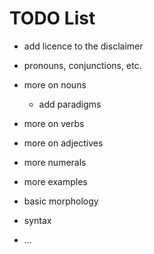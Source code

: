 # TODO List

* add licence to the disclaimer

* pronouns, conjunctions, etc.
* more on nouns
  * add paradigms
* more on verbs
* more on adjectives
* more numerals
* more examples
* basic morphology
* syntax
* ...
